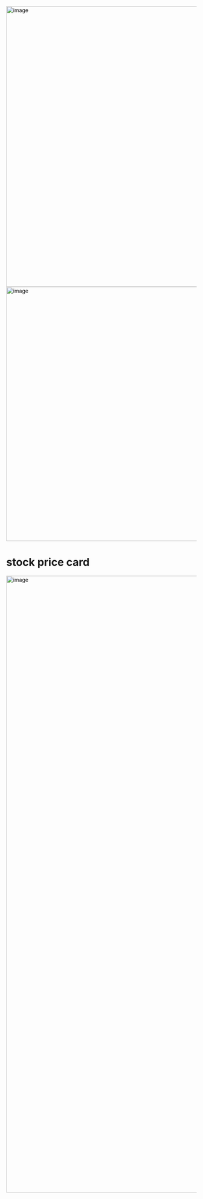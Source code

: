 <img width="743" alt="image" src="https://github.com/user-attachments/assets/0bcf7293-ce14-4972-8ebf-6909c585855f">
<img width="673" alt="image" src="https://github.com/user-attachments/assets/59f1ae36-09d9-4ae6-af7e-da8c330fdf8d">

# stock price card 
<img width="1633" alt="image" src="https://github.com/user-attachments/assets/bc0e6e68-37b5-4840-b5c7-61ee95f02cfc">
